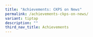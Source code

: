 ```yaml
---
title: "Achievements: CKPS on News"
permalink: /achievements-ckps-on-news/
variant: tiptap
description: ""
third_nav_title: Achievements
---
```

